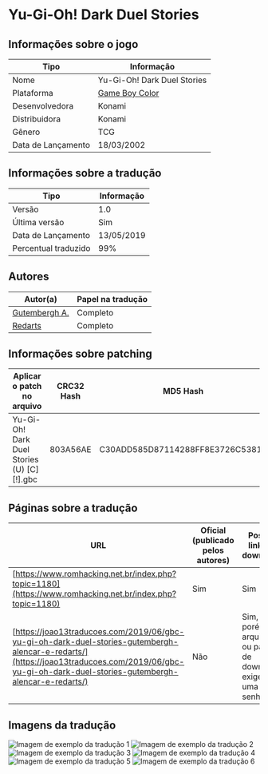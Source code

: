 # Yu-Gi-Oh! Dark Duel Stories

## Informações sobre o jogo

| Tipo | Informação |
| ----------- | ----------- |
| Nome | Yu\-Gi\-Oh\! Dark Duel Stories |
| Plataforma | [Game Boy Color](../) |
| Desenvolvedora | Konami |
| Distribuidora | Konami |
| Gênero | TCG |
| Data de Lançamento | 18/03/2002 |

## Informações sobre a tradução

| Tipo | Informação |
| ----------- | ----------- |
| Versão | 1\.0 |
| Última versão | Sim |
| Data de Lançamento | 13/05/2019 |
| Percentual traduzido | 99% |

## Autores

| Autor(a) | Papel na tradução |
| ----------- | ----------- |
| [Gutembergh A\.](../../../autores/gutembergh-a/) | Completo |
| [Redarts](../../../autores/redarts/) | Completo |

## Informações sobre patching

| Aplicar o patch no arquivo | CRC32 Hash | MD5 Hash |
| ----------- | ----------- | ----------- |
| Yu\-Gi\-Oh\! Dark Duel Stories \(U\) \[C\]\[\!\]\.gbc | 803A56AE | C30ADD585D87114288FF8E3726C5381B |

## Páginas sobre a tradução

| URL | Oficial (publicado pelos autores) | Possuí link de download |
| ----------- | ----------- | ----------- |
| [https://www.romhacking.net.br/index.php?topic=1180](https://www.romhacking.net.br/index.php?topic=1180) | Sim | Sim |
| [https://joao13traducoes.com/2019/06/gbc-yu-gi-oh-dark-duel-stories-gutembergh-alencar-e-redarts/](https://joao13traducoes.com/2019/06/gbc-yu-gi-oh-dark-duel-stories-gutembergh-alencar-e-redarts/) | Não | Sim, porém o arquivo ou página de download exige uma senha |

## Imagens da tradução

![Imagem de exemplo da tradução 1](1.png)
![Imagem de exemplo da tradução 2](2.png)
![Imagem de exemplo da tradução 3](3.png)
![Imagem de exemplo da tradução 4](4.png)
![Imagem de exemplo da tradução 5](5.png)
![Imagem de exemplo da tradução 6](6.png)